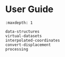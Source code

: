 # User Guide

```{toctree}
:maxdepth: 1

data-structures
virtual-datasets
interpolated-coordinates
convert-displacement
processing
```